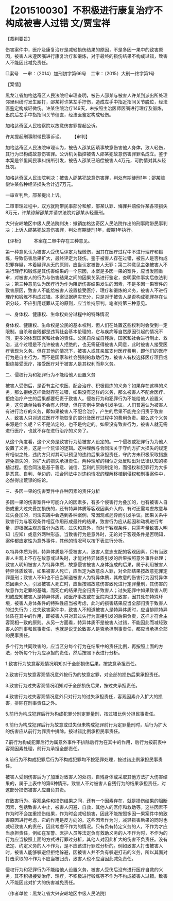 # 【201510030】不积极进行康复治疗不构成被害人过错 文/贾宝祥

【裁判要旨】

伤害案件中，医疗及康复治疗是减轻损伤结果的原因，不是多因一果中的致害原因，被害人未遵医嘱进行康复治疗和锻炼，对于最终的损伤结果不构成过错，致害人不能因此减免责任。

□案号　一审：（2014）加刑初字第66号　二审：（2015）大刑一终字第1号

【案情】

黑龙江省加格达奇区人民法院经审理查明，被告人邵某与被害人许某到派出所处理邻里纠纷时发生厮打，邵某将许某左手拧伤，造成左手中指近指间关节脱位，经法医鉴定构成轻微伤。许某住院治疗149天，未按照主治医师医嘱进行理疗及锻炼，出院后左手中指指间关节僵直，经法医鉴定构成轻伤。

加格达奇区人民检察院以故意伤害罪提起公诉。

许某提起刑事附带民事诉讼。 　　【审判】

加格达奇区人民法院审理认为，被告人邵某因琐事故意伤害他人身体，致人轻伤，其行为已构成故意伤害罪。公诉机关指控被告人邵某犯故意伤害罪罪名成立。鉴于本案是邻里间民事纠纷所引发，被告人邵某已赔偿被害人4万元，可酌情对其从轻处罚。

加格达奇区人民法院判决：被告人邵某犯故意伤害罪，判处有期徒刑1年；邵某赔偿许某各种经济损失合计近7万元。

一审宣判后，邵某提出上诉。

二审审理过程中，双方就附带民事部分和解，邵某认罪、悔罪并赔偿许某各项损失8万元，许某谅解邵某并请求法院对邵某从轻量刑。

大兴安岭地区中级人民法院判决：撤销加格达奇区人民法院作出的刑事附带民事判决；上诉人邵某犯故意伤害罪，判处有期徒刑1年，缓期1年执行。

【评析】 　　本案在二审中存在三种意见。

第一种意见认为被害人受伤后评定为轻微伤，因其在医疗过程中不进行理疗和锻炼，导致伤害后果扩大，最终评定为轻伤。鉴于被害人存在过错，被告人是否构成犯罪存疑，本着疑罪从无的原则，应当认定被告人无罪；第二种意见主张被害人不进行理疗和锻炼是其伤害结果的一个原因，本案是多因一果的案件，应当发回重审，对被害人的行为与伤害结果之间的因果关系进行鉴定，查明案件事实后依法判决；第三种意见认为医疗行为作为阻断伤害结果发生的因素，不是多因一果案件的致害原因，致害人不能给被害人设置接受医疗、理疗和锻炼的义务，被害人不进行理疗和锻炼不构成过错。本案证据确实充分，只是对于被告人是否构成犯罪存在认识分歧，不应引用疑罪从无的原则，应当维持原判。笔者持第三种意见。

一、身体权、健康权、生命权处分过程中的特殊情况

身体权、健康权、生命权是公民的基本权利，但人们在处置这些权利时会受到一定限制。自杀和自残都是违背社会基本伦理的，它与疾病等自然原因引起的情况不同，更多的体现国家和社会的责任。公民自杀或自残后，国家和社会进行制止、救治，这个过程是不允许被害人拒绝的，也无需征得被害人同意，此时被害人接受医疗表现为义务。但在其他的情况下，被害人或其亲属支付医疗费用，即他们的医疗行为是自主行为，而不是国家和社会强制的救助行为，被害人有权选择医疗项目或拒绝接受医疗，接受医疗对于被害人是其权利而非义务。

二、侵权行为和犯罪行为不能给他人设置义务

被害人受伤后，是否有主动求医、配合治疗、积极锻炼的义务？如果存在这样的义务，那么拒绝这样做就存在过错，如果没有这样的义务，那么被害人不配合医疗、拒绝治疗产生的后果都要归责于致害人。侵权行为和犯罪行为不能给他人设置义务，这句话单独看不会有人怀疑，但在实例中常会引发争议。人们普遍认为被害人有进行治疗的义务，即如果被害人不配合治疗，产生的后果不能完全归责于致害人，致害人只对通过医疗不能恢复的部分及医疗过程中的费用负责。那么这个义务来源是什么呢？它不是法定的，也不是约定的。如果没有致害行为，被害人就无需进行医疗，也就不存在进行治疗的义务了。

从这个角度看，这个义务是致害行为给被害人设定的。一个侵权或犯罪行为为他人设置了义务，这是一个荒谬的逻辑。这种理解与合同法关于守约方扩大损失的规定有相似之处，违约方只对其可以预见的违约后果承担责任，守约方未积极采取措施避免损失的，对扩大的损失承担责任。两种理解的相似之处反映出对法律认知的移植过程。但合同法是基于善意、诚信、互利的原则制定的，而侵权和犯罪行为大多是恶意、自利、单边的，把合同法中对违约情况的理解移植到侵权和刑事案件中，必然得出荒谬的结论。

三、多因一果的伤害案件中各种因素的责任分析

多因一果的伤害案件中可能介入的因素多，有多个侵害行为叠加的，也有被害人自伤或重大过失叠加损伤的，还有特异体质等客观因素介入的，有时还需考虑故意与过失叠加的，司法实践中会遇到各种案例，常因观点迥异而引发争议。因果关系中致害行为与客观条件相互作用形成最终的结果，致害行为应从起因和动机进行考量，即根据主观恶性分为故意、过失和意外，而对于客观条件，只需考量致害人明知（应知）或意外两种形态。当致害行为是意外时，无论对于客观条件是否明知，案件都应定性为意外事件，其他的情况可以按下表进行分析。

以特异体质为例，特异体质是不受被害人、致害人意志支配的客观因素，只有当致害人主观上不存在故意或过失时，才能对特异体质引发的后果按照意外事件处理；致害人明知被害人为特异体质，故意侵害被害人身体造成的后果，属于利用被害人特异体质致害，如果被害人死亡，应当定为故意杀人罪，对全部结果按故意犯罪定罪量刑；致害人不知也不应当知道被害人为特异体质，其故意的伤害行为因特异体质因素介入，引发被害人死亡时，应当按照故意伤害致死进行定罪量刑，其伤害的故意作为定罪的基础，而死亡的结果完全归责于致害人；过失犯罪中如果致害人明知或应知被害人是特异体质，如医疗事故或在医院内过失致害，因其处在特殊环境，被害人身体条件的特殊性应当被考虑，此时的损害结果应当全部归责于致害人的过失行为；过失致害案件中，致害人不知道被害人是特异体质时，应当排除特异体质在其中的作用，即被害人只对其过失行为直接引发的后果负责，这样才符合主客观相一致的原则。从另一方面看，特异体质不是被害人过错，不能因此而减轻致害人的刑事和民事责任，也就是说无论致害人是否承担刑事责任，都应当承担全部的民事责任。

多个行为共同致害的，应当区分每个行为在结果中的责任比例，再按照上面的方法，分析每个行为应承担的责任，然后按照下表进行分析。

1.致害行为故意客观情况明知对于全部损伤后果，按故意承担责任。

2.致害行为故意客观情况意外按行为的故意定罪，对全部的损伤后果承担责任。

3.致害行为过失客观情况明知对于全部损伤后果，按过失承担责任。

4.致害行为过失客观情况意外只对行为的过失承担责任，客观因素介入扩大的损害，排除在刑事责任之外。

5.前行为构成犯罪后行为构成犯罪分别定罪量刑，按过错比例分担民事责任。

6.前行为构成犯罪后行为故意或过失但未构成犯罪前行为定罪量刑时，后行为扩大的伤害应从前行为罪责中排除。按过错比例承担民事责任。

7.前行为构成犯罪后行为属意外事件不排除后行为在其中的作用，后行为按前表中客观因素处理，前行为承担全部责任。

8.前行为不构成犯罪后行为不构成犯罪均不按犯罪处理，按过错比例承担民事责任。

被害人受到伤害后为了加重对致害人的处罚，自残身体或采取其他方法扩大伤害结果的，属于上表中的第6种情形，致害人不对被害人自残行为的结果承担责任，对这部分损伤被害人应自负其责。

在致害行为、客观条件和损伤结果之间，还有一个因素存在，就是损伤结果的阻断因素，包括致害人中止，被害人闪避、自救，其他人的医疗和救助等。这些因素不作为时不会加重损伤结果，作为时会减轻损害，因此不能按照多因一果案件中的致害原因进行考虑，它的作用是反方向的。这些因素作为时，减轻损害后果的同时也减轻致害人的责任，因此考虑不作为的情况。只有负有特定义务的人，不作为才应当承担责任，例如在军警、医护人员等法定负有救助义务的人不作为时，不作为的行为应当按照上面的方式进行罪过分析，其他人对因此扩大的伤害不负责任。没有法定、约定义务的人不作为，是不应该进行罪过分析的。例如致害人打击被害人时，被害人能够躲避但拒绝躲避，因被害人并不负有躲避打击的义务，所以其面对打击采取的不作为不应当被归责，致害人也不应当因此减免责任。

侵权行为和犯罪行为不能给他人设置义务，被害人受伤后没有进行医疗自救的义务，其不积极接受治疗、理疗，不积极进行锻炼等不作为不构成被害人过错。致害人不能因此对扩大的伤害减免责任。

（作者单位：黑龙江省大兴安岭地区中级人民法院）